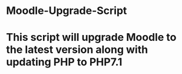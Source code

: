 # Moodle-Upgrade-Script
# This script will upgrade Moodle to the latest version along with updating PHP to PHP7.1
